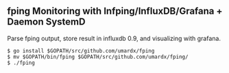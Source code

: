 ## fping Monitoring with Infping/InfluxDB/Grafana + Daemon SystemD
Parse fping output, store result in influxdb 0.9, and visualizing with grafana.
```
$ go install $GOPATH/src/github.com/umardx/fping
$ mv $GOPATH/bin/fping $GOPATH/src/github.com/umardx/fping/
$ ./fping

```

